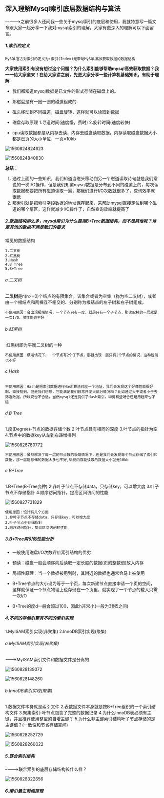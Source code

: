 ## 深入理解Mysql索引底层数据结构与算法

----->之前很多人还问我一些关于mysql索引的底层和使用，我就特意写一篇文章跟大家一起分享一下我对mysql索引的理解，大家有更深入的理解可以下面留言。

##### 1.索引的定义

```
MySQL官方对索引的定义为:索引(Index)是帮助MySQL高效获取数据的数据结构
```

**大家使用索引有没有想过这个问题？为什么索引能够帮助mysql高效获取数据？我一一给大家道来！在给大家讲之前，先更大家分享一些计算机基础知识，有助于理解**

- 我们都知道mysql数据是已文件的形式存储在磁盘上的。
- 那磁盘是有一圈一圈的磁道组成的
- 磁头移动到不同磁道，磁盘旋转，这样就可以读取到数据

- 磁盘存取原理
  1.寻道时间(速度慢，费时)
  2.旋转时间(速度较快)
- cpu读取数据都是从内存去读，内存去磁盘读取数据，内存读取磁盘数据大小都是已页的大小单位，一页=10kb



![1560824824623](C:\Users\A\AppData\Roaming\Typora\typora-user-images\1560824824623.png)

![1560824840830](C:\Users\A\AppData\Roaming\Typora\typora-user-images\1560824840830.png)

**总结：**

1. 通过上面的一些知识，我们知道当磁头移动到另一个磁道读取诗句就是我们常说的一次I/O操作，但是我们知道mysql数据是分布到不同的磁道上的，每次读取数据都要把所有磁道读取一遍，那我们进行I/O次数就很多了，查询效率就很低
2. 那索引就是把索引字段数据的地址保存起来，来帮助mysql直接定位到哪个磁道的哪个扇区，这样就减少I/O操作了，自然查询效率就提高了

##### 2.数据结构那么多，mysql索引为什么要用B+Tree数据结构，而不是其他呢？肯定其他的数据不满足我们的要求

常见的数据结构

```
1.二叉树
2.红黑树
3.Hash
4.B Tree
5.B+Tree
```

###### a.二叉树

​       **二叉树**是n(n>=0)个结点的有限集合，该集合或者为空集（称为空二叉树），或者由一个根结点和两棵互不相交的、分别称为根结点的左子树和右子树组成。

```
不使用原因：会出现极端情况，一个节点只有一度，就是只有一个子节点，那读取树的一层就是一次I/O，那性能也不好
```

###### b.红黑树

​     红黑树即为平衡二叉树的一种

```
不使用原因：极端情况下，一个节点有2个子节点，那就出现一层只有2个节点的情况，这种性能也不好
```

###### c.Hash

```
不使用原因：Hash是把索引数据进行Hash算法对应一个地址，我们会发现这个好像性能很好啊，直接找到，但是我们想想，它能满足我们日常开发大部分情况吗？比如通过大于或者小于去筛选数据，所以说也不合适，当然mysql还是提供了Hash索引，毕竟有些场合还是用起来也不错
```

###### d.B Tree

1.度(Degree)-节点的数据存储个数
2.叶节点具有相同的深度
3.叶节点的指针为空
4.节点中的数据key从左到右递增排列

![1560826780772](C:\Users\A\AppData\Roaming\Typora\typora-user-images\1560826780772.png)

```
不使用原因：虽然解决了每一层的节点数的极端情况下，但是我们会发现每个节点存储了索引和数据，那一层能存储的数据太多也不好,毕竟内存能读取的数据大小就是10kb
```

###### e.B+Tree

1.B+Tree(B-Tree变种)
2.非叶子节点不存储data，只存储key，可以增大度
3.叶子节点不存储指针
4.顺序访问指针，提高区间访问的性能

![1560827731829](C:\Users\A\AppData\Roaming\Typora\typora-user-images\1560827731829.png)

```
使用原因：设计有几个方面
1.非叶子节点不存储data，只存储key，可以增大度
2.叶子节点不存储指针
3.顺序访问指针，提高区间访问的性能
```

##### 3.B+Tree索引的性能分析

- 一般使用磁盘I/O次数评价索引结构的优劣

- 预读：磁盘一般会顺序向后读取一定长度的数据(页的整数倍)放入内存

- 局部性原理：当一个数据被用到时，其附近的数据也通常会马上被使用

- B+Tree节点的大小设为等于一个页，每次新建节点直接申请一个页的空间，这样就保证一个节点物理上也存储在一个页里，就实现了一个节点的载入只需一次I/O

- B+Tree的度d一般会超过100，因此h非常小(一般为3到5之间)

  

##### 4.不同的存储引擎有不同的索引实现

1.MyISAM索引实现(非聚集)
2.InnoDB索引实现(聚集)



###### a.MyISAM索引实现(非聚集)

--->MyISAM索引文件和数据文件是分离的

![1560828139372](C:\Users\A\AppData\Roaming\Typora\typora-user-images\1560828139372.png)

![1560828148260](C:\Users\A\AppData\Roaming\Typora\typora-user-images\1560828148260.png)

###### b.InnoDB索引实现(聚集)

1.数据文件本身就是索引文件
2.表数据文件本身就是按B+Tree组织的一个索引结构文件
3.聚集索引-叶节点包含了完整的数据记录
4.为什么InnoDB表必须有主键，并且推荐使用整型的自增主键？
5.为什么非主键索引结构叶子节点存储的是主键值？(一致性和节省存储空间)

![1560828252729](C:\Users\A\AppData\Roaming\Typora\typora-user-images\1560828252729.png)

![1560828260022](C:\Users\A\AppData\Roaming\Typora\typora-user-images\1560828260022.png)

##### 5.联合索引结构

---->联合索引的底层存储结构长什么样？

![1560828322656](C:\Users\A\AppData\Roaming\Typora\typora-user-images\1560828322656.png)

##### 6.索引最左前缀原理